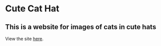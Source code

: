 # Cute Cat Hat

## This is a website for images of cats in cute hats

View the site [here](https://cutecathats.com/).
